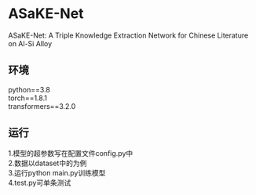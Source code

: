 # ASaKE-Net
ASaKE-Net: A Triple Knowledge Extraction Network for Chinese Literature on Al-Si Alloy


## 环境  
python==3.8  
torch==1.8.1  
transformers==3.2.0

## 运行  
1.模型的超参数写在配置文件config.py中  
2.数据以dataset中的为例  
3.运行python main.py训练模型  
4.test.py可单条测试  
